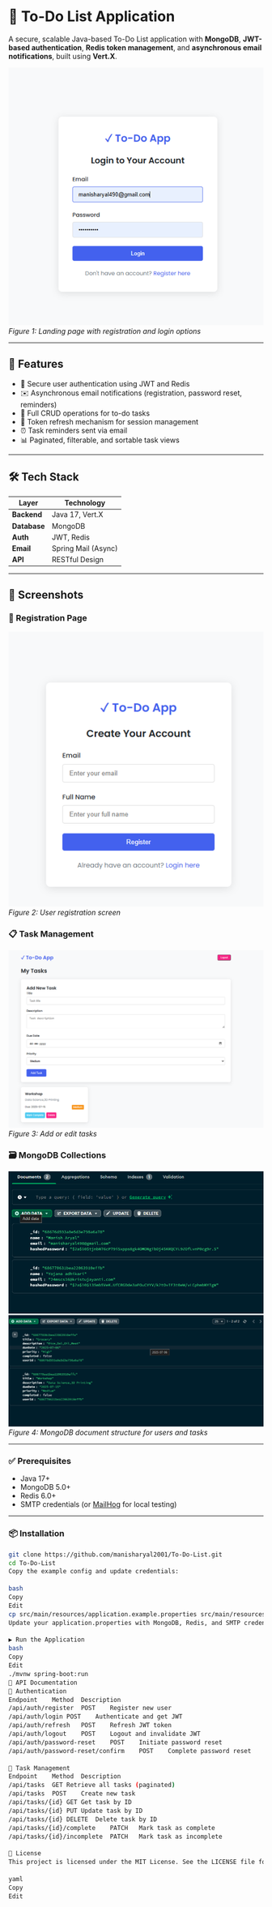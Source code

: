 # 📝 To-Do List Application

A secure, scalable Java-based To-Do List application with **MongoDB**, **JWT-based authentication**, **Redis token management**, and **asynchronous email notifications**, built using **Vert.X**.

![Landing Page](src/images/login.png)  
*Figure 1: Landing page with registration and login options*

---

## 🚀 Features

- 🔐 Secure user authentication using JWT and Redis
- ✉️ Asynchronous email notifications (registration, password reset, reminders)
- 📝 Full CRUD operations for to-do tasks
- 🔄 Token refresh mechanism for session management
- ⏰ Task reminders sent via email
- 📊 Paginated, filterable, and sortable task views

---

## 🛠 Tech Stack

| Layer         | Technology           |
|---------------|----------------------|
| **Backend**   | Java 17, Vert.X |
| **Database**  | MongoDB              |
| **Auth**      | JWT, Redis           |
| **Email**     | Spring Mail (Async)  |
| **API**       | RESTful Design       |

---

## 📸 Screenshots

### 🔐 Registration Page
![Register](src/images/ssregister.png)  
*Figure 2: User registration screen*

### 📋 Task Management
![Tasks](src/images/sstask.png)  
*Figure 3: Add or edit tasks*

### 🗃️ MongoDB Collections
![Users Collection](src/images/mongousers.png)  
![Tasks Collection](src/images/mongotask.png)  
*Figure 4: MongoDB document structure for users and tasks*

---

### ✅ Prerequisites

- Java 17+
- MongoDB 5.0+
- Redis 6.0+
- SMTP credentials (or [MailHog](https://github.com/mailhog/MailHog) for local testing)

---

### 📦 Installation

```bash
git clone https://github.com/manisharyal2001/To-Do-List.git
cd To-Do-List
Copy the example config and update credentials:

bash
Copy
Edit
cp src/main/resources/application.example.properties src/main/resources/application.properties
Update your application.properties with MongoDB, Redis, and SMTP credentials.

▶️ Run the Application
bash
Copy
Edit
./mvnw spring-boot:run
📘 API Documentation
🔐 Authentication
Endpoint	Method	Description
/api/auth/register	POST	Register new user
/api/auth/login	POST	Authenticate and get JWT
/api/auth/refresh	POST	Refresh JWT token
/api/auth/logout	POST	Logout and invalidate JWT
/api/auth/password-reset	POST	Initiate password reset
/api/auth/password-reset/confirm	POST	Complete password reset

📝 Task Management
Endpoint	Method	Description
/api/tasks	GET	Retrieve all tasks (paginated)
/api/tasks	POST	Create new task
/api/tasks/{id}	GET	Get task by ID
/api/tasks/{id}	PUT	Update task by ID
/api/tasks/{id}	DELETE	Delete task by ID
/api/tasks/{id}/complete	PATCH	Mark task as complete
/api/tasks/{id}/incomplete	PATCH	Mark task as incomplete

📄 License
This project is licensed under the MIT License. See the LICENSE file for details.

yaml
Copy
Edit

